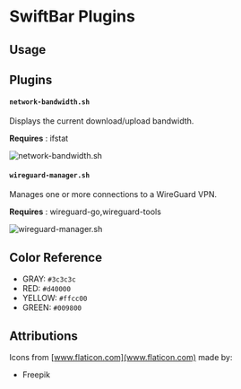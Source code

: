 # SwiftBar Plugins

## Usage

## Plugins

#### `network-bandwidth.sh`

Displays the current download/upload bandwidth.

**Requires** : ifstat

![network-bandwidth.sh](../images/network-bandwidth.png)

#### `wireguard-manager.sh`

Manages one or more connections to a WireGuard VPN.

**Requires** : wireguard-go,wireguard-tools

![wireguard-manager.sh](../images/wireguard-manager.png)

## Color Reference

- GRAY: `#3c3c3c`
- RED: `#d40000`
- YELLOW: `#ffcc00`
- GREEN: `#009800`

## Attributions

Icons from [www.flaticon.com](www.flaticon.com) made by:

- Freepik

